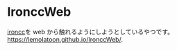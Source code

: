 # IronccWeb

[ironcc](https://github.com/lemolatoon/ironcc.git)を web から触れるようにしようとしているやつです。
https://lemolatoon.github.io/IronccWeb/.
